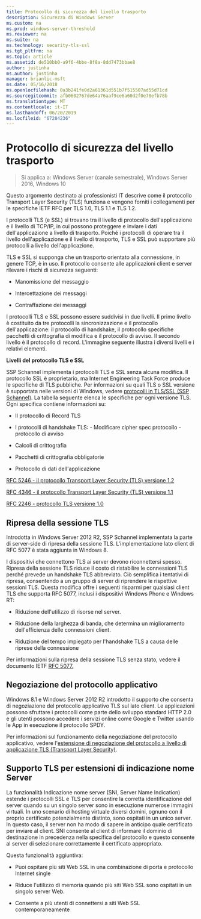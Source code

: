 ```yaml
---
title: Protocollo di sicurezza del livello trasporto
description: Sicurezza di Windows Server
ms.custom: na
ms.prod: windows-server-threshold
ms.reviewer: na
ms.suite: na
ms.technology: security-tls-ssl
ms.tgt_pltfrm: na
ms.topic: article
ms.assetid: de510bb0-a9f6-4bbe-8f8a-8dd7473bbae8
author: justinha
ms.author: justinha
manager: brianlic-msft
ms.date: 05/16/2018
ms.openlocfilehash: 0a3b241fe0d2a61361d551b7f515507ad55d71cd
ms.sourcegitcommit: afb0602767de64a76aaf9ce6a60d2f0e78efb78b
ms.translationtype: MT
ms.contentlocale: it-IT
ms.lasthandoff: 06/20/2019
ms.locfileid: "67284236"
---
```

# <a name="transport-layer-security-protocol"></a>Protocollo di sicurezza del livello trasporto

>Si applica a: Windows Server (canale semestrale), Windows Server 2016, Windows 10

Questo argomento destinato ai professionisti IT descrive come il protocollo Transport Layer Security (TLS) funziona e vengono forniti i collegamenti per le specifiche IETF RFC per TLS 1.0, TLS 1.1 e TLS 1.2.

I protocolli TLS (e SSL) si trovano tra il livello di protocollo dell'applicazione e il livello di TCP/IP, in cui possono proteggere e inviare i dati dell'applicazione a livello di trasporto. Poiché i protocolli di operare tra il livello dell'applicazione e il livello di trasporto, TLS e SSL può supportare più protocolli a livello dell'applicazione.

TLS e SSL si supponga che un trasporto orientato alla connessione, in genere TCP, è in uso. Il protocollo consente alle applicazioni client e server rilevare i rischi di sicurezza seguenti:

-   Manomissione del messaggio

-   Intercettazione dei messaggi

-   Contraffazione dei messaggi

I protocolli TLS e SSL possono essere suddivisi in due livelli. Il primo livello è costituito da tre protocolli la sincronizzazione e il protocollo dell'applicazione: il protocollo di handshake, il protocollo specifiche pacchetti di crittografia di modifica e il protocollo di avviso. Il secondo livello è il protocollo di record. L'immagine seguente illustra i diversi livelli e i relativi elementi.

**Livelli del protocollo TLS e SSL**


SSP Schannel implementa i protocolli TLS e SSL senza alcuna modifica. Il protocollo SSL è proprietario, ma Internet Engineering Task Force produce le specifiche di TLS pubbliche. Per informazioni su quali TLS o SSL versione è supportata nelle versioni di Windows, vedere [protocolli in TLS/SSL (SSP Schannel)](https://msdn.microsoft.com/library/windows/desktop/mt808159(v=vs.85).aspx). La tabella seguente elenca le specifiche per ogni versione TLS. Ogni specifica contiene informazioni su:

-   Il protocollo di Record TLS

-   I protocolli di handshake TLS: \- Modificare cipher spec protocollo \- protocollo di avviso

-   Calcoli di crittografia

-   Pacchetti di crittografia obbligatorie

-   Protocollo di dati dell'applicazione

[RFC 5246 - il protocollo Transport Layer Security (TLS) versione 1.2](http://tools.ietf.org/html/rfc5246)

[RFC 4346 - il protocollo Transport Layer Security (TLS) versione 1.1](http://tools.ietf.org/html/rfc4346)

[RFC 2246 - protocollo TLS versione 1.0](http://tools.ietf.org/html/rfc2246)

## <a name="BKMK_SessionResumption"></a>Ripresa della sessione TLS
Introdotta in Windows Server 2012 R2, SSP Schannel implementata la parte di server-side di ripresa della sessione TLS. L'implementazione lato client di RFC 5077 è stata aggiunta in Windows 8.

I dispositivi che connettono TLS ai server devono riconnettersi spesso. Ripresa della sessione TLS riduce il costo di ristabilire le connessioni TLS perché prevede un handshake TLS abbreviato. Ciò semplifica i tentativi di ripresa, consentendo a un gruppo di server di riprendere le rispettive sessioni TLS. Questa modifica offre i seguenti risparmi per qualsiasi client TLS che supporta RFC 5077, inclusi i dispositivi Windows Phone e Windows RT:

-   Riduzione dell'utilizzo di risorse nel server.

-   Riduzione della larghezza di banda, che determina un miglioramento dell'efficienza delle connessioni client.

-   Riduzione del tempo impiegato per l'handshake TLS a causa delle riprese della connessione

Per informazioni sulla ripresa della sessione TLS senza stato, vedere il documento IETF [RFC 5077.](http://www.ietf.org/rfc/rfc5077)

## <a name="BKMK_AppProtocolNego"></a>Negoziazione del protocollo applicativo
 Windows 8.1 e Windows Server 2012 R2 introdotto il supporto che consenta di negoziazione del protocollo applicativo TLS sul lato client. Le applicazioni possono sfruttare i protocolli come parte dello sviluppo standard HTTP 2.0 e gli utenti possono accedere i servizi online come Google e Twitter usando le App in esecuzione il protocollo SPDY.

Per informazioni sul funzionamento della negoziazione del protocollo applicativo, vedere l'[estensione di negoziazione del protocollo a livello di applicazione TLS (Transport Layer Security)](http://tools.ietf.org/search/draft-ietf-tls-applayerprotoneg-05).

## <a name="BKMK_SNI"></a>Supporto TLS per estensioni di indicazione nome Server
La funzionalità Indicazione nome server (SNI, Server Name Indication) estende i protocolli SSL e TLS per consentire la corretta identificazione del server quando su un singolo server sono in esecuzione numerose immagini virtuali. In uno scenario di hosting virtuale diversi domini, ognuno con il proprio certificato potenzialmente distinto, sono ospitati in un unico server. In questo caso, il server non ha modo di sapere in anticipo quale certificato per inviare al client. SNI consente al client di informare il dominio di destinazione in precedenza nella specifica del protocollo e questo consente al server di selezionare correttamente il certificato appropriato.

Questa funzionalità aggiuntiva:

-   Puoi ospitare più siti Web SSL in una combinazione di porta e protocollo Internet single

-   Riduce l'utilizzo di memoria quando più siti Web SSL sono ospitati in un singolo server Web.

-   Consente a più utenti di connettersi a siti Web SSL contemporaneamente




